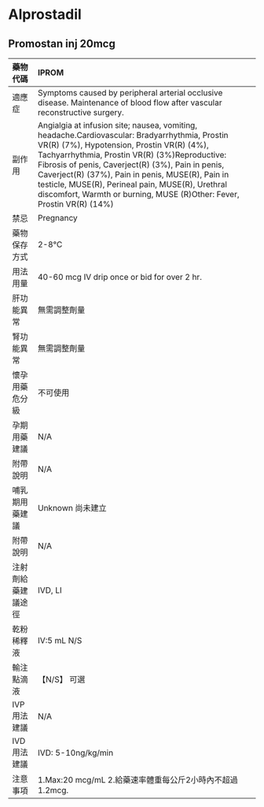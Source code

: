 # Alprostadil

## Promostan inj 20mcg

| 藥物代碼 | IPROM |
| :--- | :--- |
| 適應症 | Symptoms caused by peripheral arterial occlusive disease. Maintenance of blood flow after vascular reconstructive surgery. |
| 副作用 | Angialgia at infusion site; nausea, vomiting, headache.Cardiovascular: Bradyarrhythmia, Prostin VR\(R\) \(7%\), Hypotension, Prostin VR\(R\) \(4%\), Tachyarrhythmia, Prostin VR\(R\) \(3%\)Reproductive: Fibrosis of penis, Caverject\(R\) \(3%\), Pain in penis, Caverject\(R\) \(37%\), Pain in penis, MUSE\(R\), Pain in testicle, MUSE\(R\), Perineal pain, MUSE\(R\), Urethral discomfort, Warmth or burning, MUSE \(R\)Other: Fever, Prostin VR\(R\) \(14%\) |
| 禁忌 | Pregnancy |
| 藥物保存方式 | 2-8℃ |
| 用法用量 | 40-60 mcg IV drip once or bid for over 2 hr. |
| 肝功能異常 | 無需調整劑量 |
| 腎功能異常 | 無需調整劑量 |
| 懷孕用藥危分級 | 不可使用 |
| 孕期用藥建議 | N/A |
| 附帶說明 | N/A |
| 哺乳期用藥建議 | Unknown 尚未建立 |
| 附帶說明 | N/A |
| 注射劑給藥建議途徑 | IVD, LI |
| 乾粉稀釋液 | IV:5 mL N/S |
| 輸注點滴液 | 【N/S】 可選 |
| IVP 用法建議 | N/A |
| IVD 用法建議 | IVD: 5-10ng/kg/min |
| 注意事項 | 1.Max:20 mcg/mL 2.給藥速率體重每公斤2小時內不超過1.2mcg. |

